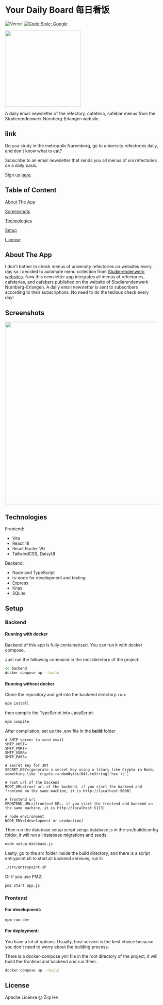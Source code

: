 # Your Daily Board 每日看饭

![Vercel](https://vercelbadge.vercel.app/api/iheziqi/your-daily-board)
[![Code Style: Google](https://img.shields.io/badge/code%20style-google-blueviolet.svg)](https://github.com/google/gts)

<img src="https://github.com/iheziqi/your-daily-board/assets/52439236/fd1a33a7-eeb5-417d-8f3a-b2fb1a761e52" style="height: 250px"/>

A daily email newsletter of the refectory, cafeteria, cafebar menus from the Studierendenwerk Nürnberg-Erlangen website.

## link

Do you study in the metropolis Nuremberg, go to university refectories daily, and don't know what to eat? 

Subscribe to an email newsletter that sends you all menus of uni refectories on a daily basis.

Sign up [here](https://yourdailyboard.vercel.app).

## Table of Content

[About The App](#about-the-app)

[Screenshots](#screenshots)

[Technologies](#technologies)

[Setup](#setup)

[License](#license)

## About The App

I don't bother to check menus of university refectories on websites every day so I decided to automate menu collection from [Studierendenwerk websites](https://www.werkswelt.de/index.php).
Now this newsletter app integrates all menus of refectories, cafeterias, and cafebars published on the website of Studierendenwerk Nürnberg-Erlangen.
A daily email newsletter is sent to subscribers according to their subscriptions. No need to do the tedious check every day!

## Screenshots
<img src="https://github.com/iheziqi/your-daily-board/assets/52439236/1e6c8eb5-7f49-4f55-9440-3beecfafbbb5" style="height: 600px"/>

## Technologies
Frontend: 
- Vite
- React 18
- React Router V6
- TailwindCSS, DaisyUI


Backend:
- Node and TypeScript
- ts-node for development and testing
- Express
- Knex
- SQLite

## Setup
### Backend

#### Running with docker
Backend of this app is fully containerized. You can run it with docker compose.

Just run the following command in the root directory of the project:

```bash
cd backend
docker compose up --build
```

#### Running without docker

Clone the repository and get into the backend directory.
run:

```bash
npm install
```

then compile the TypeScript into JavaScript:

```bash
npm compile
```

After compilation, set up the .env file in the **build** folder

```text
# SMTP server to send email
SMTP_HOST=
SMTP_PORT=
SMTP_USER=
SMTP_PASS=

# secret key for JWT
SECRET_KEY=[generate a secret key using a libary like Crypto in Node, something like `crypto.randomBytes(64).toString('hex');`]

# root url of the backend
ROOT_URL=[root url of the backend, if you start the backend and frontend on the same machine, it is http://localhost:5000]

# frontend url
FRONTEND_URL=[frontend URL, if you start the frontend and backend on the same machine, it is http://localhost:5173]

# node environment
NODE_ENV=[development or production]
```


Then run the database setup script setup-database.js in the src/build/config folder, it will run all database migrations and seeds.

```bash
node setup-database.js
```


Lastly, go to the src folder inside the build directory, and there is a script entrypoint.sh to start all backend services, run it:

```bash
./src/entrypoint.sh
```

Or if you use PM2:

```bash
pm2 start app.js
```

### Frontend
#### For development:

```bash
npm run dev
```

#### For deployment:

You have a lot of options. Usually, host service is the best choice because you don't need to worry about the building process.

There is a docker-compose.yml file in the root directory of the project, it will build the frontend and backend and run them.

```bash
docker compose up --build
```

## License
Apache License @ Ziqi He

